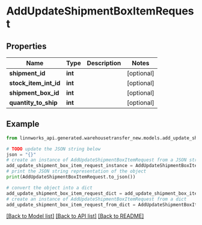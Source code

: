 # AddUpdateShipmentBoxItemRequest


## Properties

Name | Type | Description | Notes
------------ | ------------- | ------------- | -------------
**shipment_id** | **int** |  | [optional] 
**stock_item_int_id** | **int** |  | [optional] 
**shipment_box_id** | **int** |  | [optional] 
**quantity_to_ship** | **int** |  | [optional] 

## Example

```python
from linnworks_api.generated.warehousetransfer_new.models.add_update_shipment_box_item_request import AddUpdateShipmentBoxItemRequest

# TODO update the JSON string below
json = "{}"
# create an instance of AddUpdateShipmentBoxItemRequest from a JSON string
add_update_shipment_box_item_request_instance = AddUpdateShipmentBoxItemRequest.from_json(json)
# print the JSON string representation of the object
print(AddUpdateShipmentBoxItemRequest.to_json())

# convert the object into a dict
add_update_shipment_box_item_request_dict = add_update_shipment_box_item_request_instance.to_dict()
# create an instance of AddUpdateShipmentBoxItemRequest from a dict
add_update_shipment_box_item_request_from_dict = AddUpdateShipmentBoxItemRequest.from_dict(add_update_shipment_box_item_request_dict)
```
[[Back to Model list]](../README.md#documentation-for-models) [[Back to API list]](../README.md#documentation-for-api-endpoints) [[Back to README]](../README.md)


